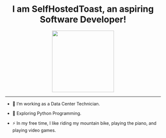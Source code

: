 <div align="center">
    <h1> I am SelfHostedToast, an aspiring Software Developer! </h1>
</div>
<div align="center">
    <img src="https://external-content.duckduckgo.com/iu/?u=https%3A%2F%2Fmedia1.giphy.com%2Fmedia%2FKAq5w47R9rmTuvWOWa%2Fgiphy.gif&f=1&nofb=1&ipt=43fce978bfef63bb5751756b741ab599e325bb8c5c5d8381c6b147a0809c0dd0&ipo=images" width="200" height=auto/>
</div>

---

- :telescope: I’m working as a Data Center Technician.

- :seedling: Exploring Python Programming.

- :zap: In my free time, I like riding my mountain bike, playing the piano, and playing video games.
